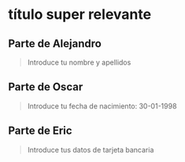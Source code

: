 # título super relevante

## Parte de Alejandro
> Introduce tu nombre y apellidos

## Parte de Oscar 
> Introduce tu fecha de nacimiento:
30-01-1998

## Parte de Eric
>Introduce tus datos de tarjeta bancaria